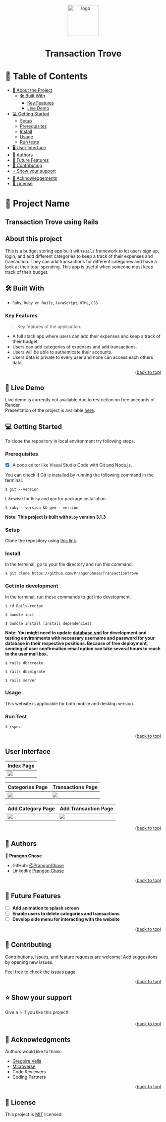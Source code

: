 <a name="readme-top"></a>

<div align="center">

  <img src="app/assets/images/logo.png" alt="logo" width="100"  height="auto" />
  <h1><b>Transaction Trove</b></h1>

</div>


<!-- TABLE OF CONTENTS -->

# 📗 Table of Contents

- [📖 About the Project](#about-project)
  - [🛠 Built With](#built-with)
    - [Key Features](#key-features)
    - [Live Demo](#live-demo)
- [💻 Getting Started](#getting-started)
  - [Setup](#setup)
  - [Prerequisites](#prerequisites)
  - [Install](#install)
  - [Usage](#usage)
  - [Run tests](#run-tests)
- [🖥 User Interface](#ui)
- [👥 Authors](#authors)
- [🔭 Future Features](#future-features)
- [🤝 Contributing](#contributing)
- [⭐️ Show your support](#support)
- [🙏 Acknowledgements](#acknowledgements)
- [📝 License](#license)

<!-- PROJECT DESCRIPTION -->

# 📖 Project Name

## Transaction Trove using Rails

## About this project

This is a budget storing app built with `Rails` framework to let users sign up, login, and add different categories to keep a track of their expenses and transaction. They can add transactions for different categories and have a look at their total spending. This app is useful when someone must keep track of their budget.

## 🛠 Built With <a name="built-with"></a>

- `Ruby`, `Ruby on Rails`, `JavaScript`, `HTML`, `CSS`

<!-- Features -->

### Key Features <a name="key-features"></a>

> Key features of the application.

- A full stack app where users can add their expenses and keep a track of their budget.
- Users can add categories of expenses and add transactions.
- Users will be able to authenticate their accounts.
- Users data is private to every user and none can access each others data.

<p align="right">(<a href="#readme-top">back to top</a>)</p>

<!-- LIVE DEMO -->

## 🚀 Live Demo <a name="live-demo"></a>

Live demo is currently not available due to restriction on free accounts of Render.<br>
Presentation of the project is available [here](https://www.loom.com/share/ebe1e83172b648e38a0ab578e21444da).

<!-- GETTING STARTED -->

## 💻 Getting Started
To clone the repository in local environment try following steps.

### Prerequisites

- [x] A code editor like Visual Studio Code with Git and Node.js.

You can check if Git is installed by running the following command in the terminal.
```
$ git --version
```

Likewise for `Ruby` and `gem` for package installation.
```
$ ruby --version && gem --version
```
**Note: This project is built with `Ruby` version 3.1.3**
### Setup

Clone the repository using [this link](https://github.com/PrangonGhose/TransactionTrove).

### Install

In the terminal, go to your file directory and run this command.

```
$ git clone https://github.com/PrangonGhose/TransactionTrove
```
### Get into development

In the terminal, run these commands to get into development.
```
$ cd Rails-recipe

$ bundle init

$ bundle install (install dependencies)
```
**Note: You might need to update [database.yml](./config/database.yml) for development and testing environments with necessary username and password for your database in their respective positions. Because of free deployment, sending of user confirmation email option can take several hours to reach to the user mail box.**
```
$ rails db:create

$ rails db:migrate

$ rails server
```
### Usage <a href="usage" name="usage"></a>

This website is applicable for both mobile and desktop version.

### Run Test <a href="run-test" name="run-tests"></a>

```
$ rspec
```

<p align="right">(<a href="#readme-top">back to top</a>)</p>

## User Interface <a name="ui"></a>

| Index Page |
| ----- |
| <img src="./app/assets/images/app.jpeg"> |

| Categories Page | Transactions Page |
| ------ | ------ |
| <img src="./app/assets/images/categories.jpeg"> | <img src="./app/assets/images/transactions.jpeg"> |

| Add Category Page | Add Transaction Page |
| ----- | ----- |
| <img src="./app/assets/images/new_category.jpeg"> | <img src="./app/assets/images/new_transaction.jpeg"> |


<p align="right">(<a href="#readme-top">back to top</a>)</p>

<!-- AUTHORS -->

## 👥 Authors <a name="authors"></a>

👤 **Prangon Ghose**

- GitHub: [@PrangonGhose](https://github.com/PrangonGhose)
- LinkedIn: [Prangon Ghose](https://www.linkedin.com/in/prangon-ghose/)

<p align="right">(<a href="#readme-top">back to top</a>)</p>

## 🔭 Future Features <a name="future-features"></a>

- [ ] **Add animation to splash screen**
- [ ] **Enable users to delete categories and transactions**
- [ ] **Develop side menu for interacting with the website**

<p align="right">(<a href="#readme-top">back to top</a>)</p>

<!-- CONTRIBUTING -->

## 🤝 Contributing <a name="contributing"></a>

Contributions, issues, and feature requests are welcome! Add suggestions by opening new issues.

Feel free to check the [issues page](https://github.com/PrangonGhose/TransactionTrove/issues).

<p align="right">(<a href="#readme-top">back to top</a>)</p>

<!-- SUPPORT -->

## ⭐️ Show your support <a name="support"></a>

Give a ⭐️ if you like this project!

<p align="right">(<a href="#readme-top">back to top</a>)</p>

<!-- ACKNOWLEDGEMENTS -->

## 🙏 Acknowledgments <a name="acknowledgements"></a>

Authors would like to thank:
- [Gregoire Vella](https://www.behance.net/gregoirevella)
- [Microverse](https://www.microverse.org/)
- Code Reviewers
- Coding Partners

<p align="right">(<a href="#readme-top">back to top</a>)</p>

<!-- LICENSE -->

## 📝 License <a name="license"></a>

This project is [MIT](./LICENSE) licensed.
